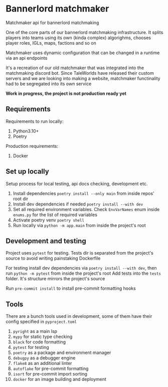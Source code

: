 # Bannerlord matchmaker

Matchmaker api for bannerlord matchmaking

One of the core parts of our bannerlord matchmaking infrastructure. It splits players
into teams using its own (kinda complex) algorighms, chooses player roles, IGLs,
maps, factions and so on

Matchmaker uses dynamic configuration that can be changed in a runtime via an api endpoints

It's a recreation of our old matchmaker that was integrated into the matchmaking discord bot.
Since TaleWorlds have released their custom servers and we are looking into making a 
website, matchmaker functinality had to be segregated into its own service


**Work in progress, the project is not production ready yet**

## Requirements

Requirements to run locally:
1. Python3.10+
1. Poetry

Production requirements:
1. Docker

## Set up locally

Setup process for local testing, api docs checking, development etc.

1. Install dependencies `poetry install --only main` from inside repos' root dir
1. Install dev dependencies if needed `poetry install --with dev`
1. Set all required environment variables. Check `EnvVarNames` enum inside `enums.py` for the list of required variables
1. Activate poetry venv `poetry shell`
1. Run locally via `python -m app.main` from inside the project's root

## Development and testing

Project uses `pytest` for testing. Tests dir is separated from the project's
source to avoid writing painstaking Dockerfile

For testing install dev dependencies via `poetry install --with dev`,
then run `python -m pytest` from inside the project's root
Add tests into the `tests` folder. It's structure mirrors the project's source

Run `pre-commit install` to install pre-commit formatting hooks

## Tools

There are a bunch tools used in development, some of them have their config specified
in `pyproject.toml`

1. `pyright` as a main lsp
1. `mypy` for static type checking
1. `black` for code formatting
1. `pytest` for testing
1. `poetry` as a package and environment manager
1. `debugpy` as a debugger engine
1. `flake8` as an additional linter
1. `autoflake` for pre-commit formatting
1. `isort` for pre-commit import sorting
1. `docker` for an image building and deployment
